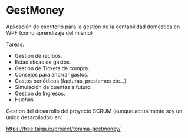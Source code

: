 # GestMoney

Aplicación de escritorio para la gestión de la contabilidad domestica en WPF (como aprendizaje del mismo)

Tareas:

- Gestion de recibos.
- Estadisticas de gastos.
- Gestión de Tickets de compra.
- Consejos para ahorrar gastos.
- Gastos periódicos (facturas, prestamos etc...).
- Simulación de cuentas a futuro.
- Gestión de Ingresos.
- Huchas.


Gestion del desarrollo del proyecto SCRUM (aunque actualmente soy un unico desarollador) en:

https://tree.taiga.io/project/tonima-gestmoney/


